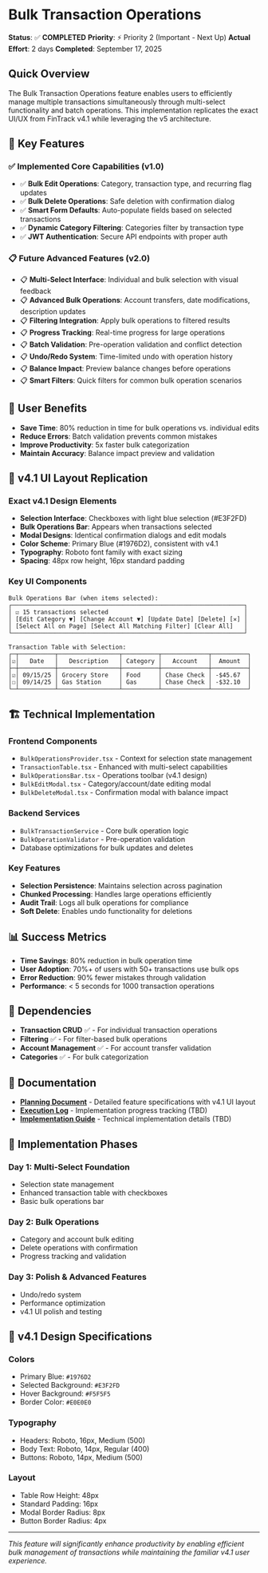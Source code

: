 # Bulk Transaction Operations

**Status**: ✅ **COMPLETED**
**Priority**: ⚡ Priority 2 (Important - Next Up)
**Actual Effort**: 2 days
**Completed**: September 17, 2025

## Quick Overview

The Bulk Transaction Operations feature enables users to efficiently manage multiple transactions simultaneously through multi-select functionality and batch operations. This implementation replicates the exact UI/UX from FinTrack v4.1 while leveraging the v5 architecture.

## 🎯 Key Features

### **✅ Implemented Core Capabilities (v1.0)**
- ✅ **Bulk Edit Operations**: Category, transaction type, and recurring flag updates
- ✅ **Bulk Delete Operations**: Safe deletion with confirmation dialog
- ✅ **Smart Form Defaults**: Auto-populate fields based on selected transactions
- ✅ **Dynamic Category Filtering**: Categories filter by transaction type
- ✅ **JWT Authentication**: Secure API endpoints with proper auth

### **📋 Future Advanced Features (v2.0)**
- 📋 **Multi-Select Interface**: Individual and bulk selection with visual feedback
- 📋 **Advanced Bulk Operations**: Account transfers, date modifications, description updates
- 📋 **Filtering Integration**: Apply bulk operations to filtered results
- 📋 **Progress Tracking**: Real-time progress for large operations
- 📋 **Batch Validation**: Pre-operation validation and conflict detection
- 📋 **Undo/Redo System**: Time-limited undo with operation history
- 📋 **Balance Impact**: Preview balance changes before operations
- 📋 **Smart Filters**: Quick filters for common bulk operation scenarios

## 🚀 User Benefits

- **Save Time**: 80% reduction in time for bulk operations vs. individual edits
- **Reduce Errors**: Batch validation prevents common mistakes
- **Improve Productivity**: 5x faster bulk categorization
- **Maintain Accuracy**: Balance impact preview and validation

## 🎨 v4.1 UI Layout Replication

### **Exact v4.1 Design Elements**
- **Selection Interface**: Checkboxes with light blue selection (#E3F2FD)
- **Bulk Operations Bar**: Appears when transactions selected
- **Modal Designs**: Identical confirmation dialogs and edit modals
- **Color Scheme**: Primary Blue (#1976D2), consistent with v4.1
- **Typography**: Roboto font family with exact sizing
- **Spacing**: 48px row height, 16px standard padding

### **Key UI Components**
```
Bulk Operations Bar (when items selected):
┌─────────────────────────────────────────────────────────────────┐
│ ☑️ 15 transactions selected                                      │
│ [Edit Category ▼] [Change Account ▼] [Update Date] [Delete] [✕] │
│ [Select All on Page] [Select All Matching Filter] [Clear All]   │
└─────────────────────────────────────────────────────────────────┘

Transaction Table with Selection:
┌─┬──────────┬─────────────────┬──────────┬─────────────┬──────────┐
│☑│   Date   │   Description   │ Category │   Account   │  Amount  │
├─┼──────────┼─────────────────┼──────────┼─────────────┼──────────┤
│☑│ 09/15/25 │ Grocery Store   │ Food     │ Chase Check │ -$45.67  │
│☐│ 09/14/25 │ Gas Station     │ Gas      │ Chase Check │ -$32.10  │
└─┴──────────┴─────────────────┴──────────┴─────────────┴──────────┘
```

## 🏗️ Technical Implementation

### **Frontend Components**
- `BulkOperationsProvider.tsx` - Context for selection state management
- `TransactionTable.tsx` - Enhanced with multi-select capabilities
- `BulkOperationsBar.tsx` - Operations toolbar (v4.1 design)
- `BulkEditModal.tsx` - Category/account/date editing modal
- `BulkDeleteModal.tsx` - Confirmation modal with balance impact

### **Backend Services**
- `BulkTransactionService` - Core bulk operation logic
- `BulkOperationValidator` - Pre-operation validation
- Database optimizations for bulk updates and deletes

### **Key Features**
- **Selection Persistence**: Maintains selection across pagination
- **Chunked Processing**: Handles large operations efficiently
- **Audit Trail**: Logs all bulk operations for compliance
- **Soft Delete**: Enables undo functionality for deletions

## 📊 Success Metrics

- **Time Savings**: 80% reduction in bulk operation time
- **User Adoption**: 70%+ of users with 50+ transactions use bulk ops
- **Error Reduction**: 90% fewer mistakes through validation
- **Performance**: < 5 seconds for 1000 transaction operations

## 🔗 Dependencies

- **Transaction CRUD** ✅ - For individual transaction operations
- **Filtering** ✅ - For filter-based bulk operations
- **Account Management** ✅ - For account transfer validation
- **Categories** ✅ - For bulk categorization

## 📁 Documentation

- **[Planning Document](planning.md)** - Detailed feature specifications with v4.1 UI layout
- **[Execution Log](execution-log.md)** - Implementation progress tracking (TBD)
- **[Implementation Guide](implementation.md)** - Technical implementation details (TBD)

## 🎯 Implementation Phases

### **Day 1: Multi-Select Foundation**
- Selection state management
- Enhanced transaction table with checkboxes
- Basic bulk operations bar

### **Day 2: Bulk Operations**
- Category and account bulk editing
- Delete operations with confirmation
- Progress tracking and validation

### **Day 3: Polish & Advanced Features**
- Undo/redo system
- Performance optimization
- v4.1 UI polish and testing

## 🎨 v4.1 Design Specifications

### **Colors**
- Primary Blue: `#1976D2`
- Selected Background: `#E3F2FD`
- Hover Background: `#F5F5F5`
- Border Color: `#E0E0E0`

### **Typography**
- Headers: Roboto, 16px, Medium (500)
- Body Text: Roboto, 14px, Regular (400)
- Buttons: Roboto, 14px, Medium (500)

### **Layout**
- Table Row Height: 48px
- Standard Padding: 16px
- Modal Border Radius: 8px
- Button Border Radius: 4px

---

*This feature will significantly enhance productivity by enabling efficient bulk management of transactions while maintaining the familiar v4.1 user experience.*
